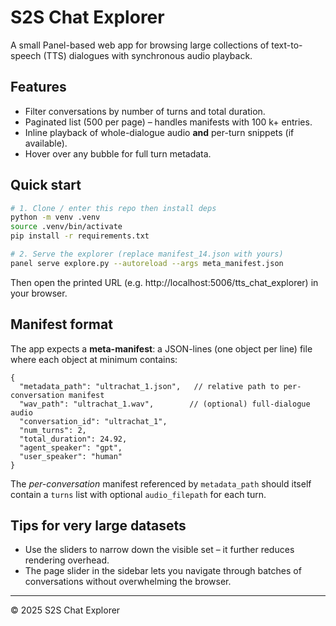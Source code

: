 # S2S Chat Explorer

A small Panel-based web app for browsing large collections of text-to-speech (TTS) dialogues with synchronous audio playback.

## Features

* Filter conversations by number of turns and total duration.
* Paginated list (500 per page) – handles manifests with 100 k+ entries.
* Inline playback of whole-dialogue audio **and** per-turn snippets (if available).
* Hover over any bubble for full turn metadata.

## Quick start

```bash
# 1. Clone / enter this repo then install deps
python -m venv .venv
source .venv/bin/activate
pip install -r requirements.txt

# 2. Serve the explorer (replace manifest_14.json with yours)
panel serve explore.py --autoreload --args meta_manifest.json
```

Then open the printed URL (e.g. http://localhost:5006/tts_chat_explorer) in your browser.

## Manifest format

The app expects a **meta-manifest**: a JSON-lines (one object per line) file where each object at minimum contains:

```jsonc
{
  "metadata_path": "ultrachat_1.json",   // relative path to per-conversation manifest
  "wav_path": "ultrachat_1.wav",        // (optional) full-dialogue audio
  "conversation_id": "ultrachat_1",
  "num_turns": 2,
  "total_duration": 24.92,
  "agent_speaker": "gpt",
  "user_speaker": "human"
}
```

The *per-conversation* manifest referenced by `metadata_path` should itself contain a `turns` list with optional `audio_filepath` for each turn.

## Tips for very large datasets

* Use the sliders to narrow down the visible set – it further reduces rendering overhead.
* The page slider in the sidebar lets you navigate through batches of conversations without overwhelming the browser.

---
© 2025 S2S Chat Explorer 
